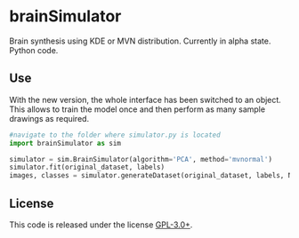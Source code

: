 # brainSimulator
Brain synthesis using KDE or MVN distribution. Currently in alpha state. Python code. 

## Use
With the new version, the whole interface has been switched to an object. This allows to train the model once and then perform as many sample drawings as required. 
```python 
#navigate to the folder where simulator.py is located
import brainSimulator as sim

simulator = sim.BrainSimulator(algorithm='PCA', method='mvnormal')
simulator.fit(original_dataset, labels) 
images, classes = simulator.generateDataset(original_dataset, labels, N=200, classes=[0, 1, 2])
```

## License
This code is released under the license [GPL-3.0+](https://choosealicense.com/licenses/gpl-3.0/). 
